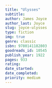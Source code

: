 ```yaml
---
title: "Ulysses"
subtitle: 
author: James Joyce
author_last: Joyce
slug: joyce-ulysses
type: fiction
img: true
genre: classic
isbn: 9780141182803
goodreads_id: 10545
publish_year: 1922
pages: 933
rating: 
date_started:
date_completed:
priority: medium
---
```

